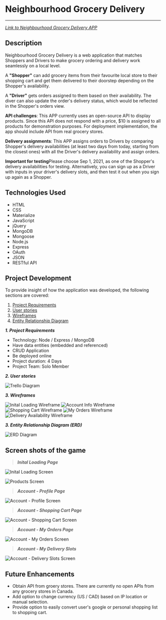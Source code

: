 # Neighbourhood Grocery Delivery

---

[_Link to Neighbourhood Grocery Delivery APP_](https://delivery-app2020.herokuapp.com)

## Description

Neighbourhood Grocery Delivery is a web application that matches Shoppers and Drivers to make grocery ordering and delivery work seamlessly on a local level.

A **"Shopper"** can add grocery items from their favourite local store to their shopping cart and get them delivered to their doorstep depending on the Shopper's availability.

A **"Driver"** gets orders assigned to them based on their availability. The diver can also update the order's delivery status, which would be reflected in the Shopper's orders view.

**API challenges**: This APP currently uses an open-source API to display products. Since this API does not respond with a price, \$10 is assigned to all products for demonstration purposes. For deployment implementation, the app should include API from real grocery stores.

**Delivery assignments**: This APP assigns orders to Drivers by comparing Shopper's delivery availabilities (at least two days from today, starting from the closest ones) with all the Driver's delivery availability and assign orders.

**Important for testing**Please choose Sep 1, 2021, as one of the Shopper's delivery availabilities for testing. Alternatively, you can sign up as a Driver with inputs in your driver's delivery slots, and then test it out when you sign up again as a Shopper.

## Technologies Used

- HTML
- CSS
- Materialize
- JavaScript
- jQuery
- MongoDB
- Mongoose
- Node.js
- Express
- OAuth
- JSON
- RESTful API

## Project Development

To provide insight of how the application was developed, the following sections are covered:

1. [Project Requirements](#requirements)
2. [User stories](#stories)
3. [Wireframes](#wireframes)
4. [Entity Relationship Diagram](#erd)

**_1. Project Requirements_** <a name="requirements"></a>

- Technology: Node / Express / MongoDB
- Have data entities (embedded and referenced)
- CRUD Application
- Be deployed online
- Project duration: 4 Days
- Project Team: Solo Member

**_2. User stories_** <a name="stories"></a>

![Trello Diagram](https://i.imgur.com/AKaV4tY.png)

**_3. Wireframes_** <a name="wireframes"></a>

![Inital Loading Wireframe](https://i.imgur.com/9QhWRYH.png)
![Account Info Wireframe](https://i.imgur.com/OYERRvu.png)
![Shopping Cart Wireframe](https://i.imgur.com/60l9tv2.png)
![My Orders Wireframe](https://i.imgur.com/kMpHD9L.png)
![Delivery Availability Wireframe](https://i.imgur.com/CTcaqXV.png)

**_3. Entity Relationship Diagram (ERD)_** <a name="erd"></a>

![ERD Diagram](https://i.imgur.com/1l19PkH.png)

## Screen shots of the game

> **_Inital Loading Page_**

![Inital Loading Screen](https://i.imgur.com/9eHIt5U.jpg)

![Products Screen](https://i.imgur.com/uijTgnd.png)

> **_Account - Profile Page_**

![Account - Profile Screen](https://i.imgur.com/s00fPNg.png)

> **_Account - Shopping Cart Page_**

![Account - Shopping Cart Screen](https://i.imgur.com/9UGRmZn.png)

> **_Account - My Orders Page_**

![Account - My Orders Screen](https://i.imgur.com/NtVphmR.jpg)

> **_Account - My Delivery Slots_**

![Account - Delivery Slots Screen](https://i.imgur.com/TDMW3KB.png)

## Future Enhancements

- Obtain API from groery stores. There are currently no open APIs from any grocery stores in Canada.
- Add option to change currency (US / CAD) based on IP location or manual selection.
- Provide option to easily convert user's google or personal shopping list to shopping cart.
